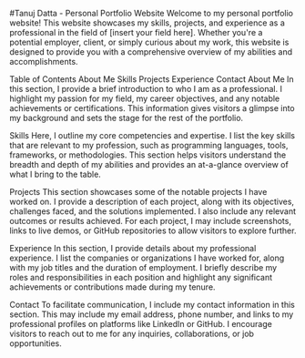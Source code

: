 #Tanuj Datta - Personal Portfolio Website
Welcome to my personal portfolio website! This website showcases my skills, projects, and experience as a professional in the field of [insert your field here]. Whether you're a potential employer, client, or simply curious about my work, this website is designed to provide you with a comprehensive overview of my abilities and accomplishments.

Table of Contents
About Me
Skills
Projects
Experience
Contact
About Me
In this section, I provide a brief introduction to who I am as a professional. I highlight my passion for my field, my career objectives, and any notable achievements or certifications. This information gives visitors a glimpse into my background and sets the stage for the rest of the portfolio.

Skills
Here, I outline my core competencies and expertise. I list the key skills that are relevant to my profession, such as programming languages, tools, frameworks, or methodologies. This section helps visitors understand the breadth and depth of my abilities and provides an at-a-glance overview of what I bring to the table.

Projects
This section showcases some of the notable projects I have worked on. I provide a description of each project, along with its objectives, challenges faced, and the solutions implemented. I also include any relevant outcomes or results achieved. For each project, I may include screenshots, links to live demos, or GitHub repositories to allow visitors to explore further.

Experience
In this section, I provide details about my professional experience. I list the companies or organizations I have worked for, along with my job titles and the duration of employment. I briefly describe my roles and responsibilities in each position and highlight any significant achievements or contributions made during my tenure.

Contact
To facilitate communication, I include my contact information in this section. This may include my email address, phone number, and links to my professional profiles on platforms like LinkedIn or GitHub. I encourage visitors to reach out to me for any inquiries, collaborations, or job opportunities.
